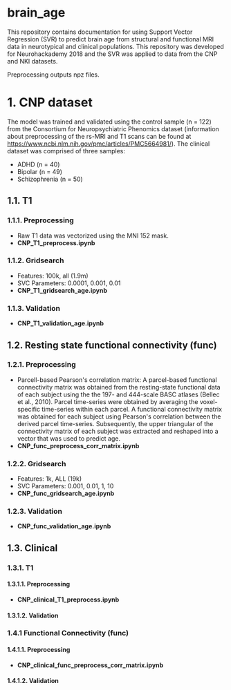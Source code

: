 # brain_age
This repository contains documentation for using Support Vector Regression (SVR) to predict brain age from structural and functional MRI data in neurotypical and clinical populations. This repository was developed for Neurohackademy 2018 and the SVR was applied to data from the CNP and NKI datasets. 

Preprocessing outputs npz files.


# 1. CNP dataset

The model was trained and validated using the control sample (n = 122) from the Consortium for Neuropsychiatric Phenomics dataset (information about preprocessing of the rs-MRI and T1 scans can be found at https://www.ncbi.nlm.nih.gov/pmc/articles/PMC5664981/). The clinical dataset was comprised of three samples:
  - ADHD (n = 40)
  - Bipolar (n = 49)
  - Schizophrenia (n = 50)
  
  
## 1.1. T1
### 1.1.1. Preprocessing 
* Raw T1 data was vectorized using the MNI 152 mask. 
* **CNP_T1_preprocess.ipynb**

### 1.1.2. Gridsearch 
* Features: 100k, all (1.9m)
* SVC Parameters: 0.0001, 0.001, 0.01
* **CNP_T1_gridsearch_age.ipynb**

### 1.1.3. Validation
* **CNP_T1_validation_age.ipynb**


## 1.2. Resting state functional connectivity (func)
### 1.2.1. Preprocessing
* Parcell-based Pearson's correlation matrix:
A parcel-based functional connectivity matrix was obtained from the resting-state functional data of each subject using the the 197- and 444-scale BASC atlases (Bellec et al., 2010). Parcel time-series were obtained by averaging the voxel-specific time-series within each parcel. A functional connectivity matrix was obtained for each subject using Pearson's correlation between the derived parcel time-series. Subsequently, the upper triangular of the connectivity matrix of each subject was extracted and reshaped into a vector that was used to predict age.
* **CNP_func_preprocess_corr_matrix.ipynb**

### 1.2.2. Gridsearch
* Features: 1k, ALL (19k)
* SVC Parameters: 0.001, 0.01, 1, 10
* **CNP_func_gridsearch_age.ipynb**

### 1.2.3. Validation
* **CNP_func_validation_age.ipynb**

## 1.3. Clinical 

### 1.3.1. T1

#### 1.3.1.1. Preprocessing
* **CNP_clinical_T1_preprocess.ipynb**

#### 1.3.1.2. Validation

### 1.4.1 Functional Connectivity (func)

#### 1.4.1.1. Preprocessing
* **CNP_clinical_func_preprocess_corr_matrix.ipynb**

#### 1.4.1.2. Validation








